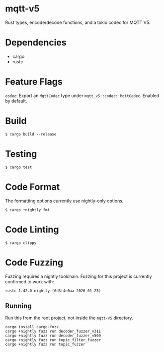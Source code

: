 mqtt-v5
=======

Rust types, encode/decode functions, and a tokio codec for MQTT V5.

# Dependencies
- cargo
- rustc

# Feature Flags

`codec`: Export an `MqttCodec` type under `mqtt_v5::codec::MqttCodec`. Enabled by default.

# Build

```
$ cargo build --release
```

# Testing

```
$ cargo test
```

# Code Format

The formatting options currently use nightly-only options.

```
$ cargo +nightly fmt
```

# Code Linting

```
$ cargo clippy
```

# Code Fuzzing

Fuzzing requires a nightly toolchain. Fuzzing for this project is currently confirmed to work with:

```
rustc 1.42.0-nightly (6d3f4e0aa 2020-01-25)
```

## Running

Run this from the root project, not inside the `mqtt-v5` directory.

```
cargo install cargo-fuzz
cargo +nightly fuzz run decoder_fuzzer_v311
cargo +nightly fuzz run decoder_fuzzer_v500
cargo +nightly fuzz run topic_filter_fuzzer
cargo +nightly fuzz run topic_fuzzer
```
